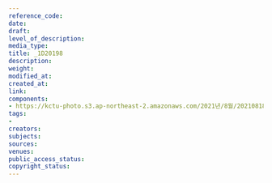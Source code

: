 ```yaml
---
reference_code: 
date: 
draft: 
level_of_description: 
media_type: 
title: _1D20198
description: 
weight: 
modified_at: 
created_at: 
link: 
components:
- https://kctu-photo.s3.ap-northeast-2.amazonaws.com/2021년/8월/20210818_양경수+민주노총+위원장+출입기자단+기자간담회/_1D20198.jpg
tags:
- 
creators: 
subjects: 
sources: 
venues: 
public_access_status: 
copyright_status: 
---
```

